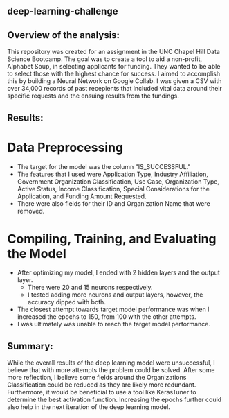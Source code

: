 ## deep-learning-challenge

## Overview of the analysis: 
This repository was created for an assignment in the UNC Chapel Hill Data Science Bootcamp. The goal was to create a tool to aid a non-profit, Alphabet Soup, in selecting applicants for funding. They wanted to be able to select those with the highest chance for success. I aimed to accomplish this by building a Neural Network on Google Collab. I was given a CSV with over 34,000 records of past recepients that included vital data around their specific requests and the ensuing results from the fundings. 

## Results:

# Data Preprocessing
  * The target for the model was the column "IS_SUCCESSFUL."
  * The features that I used were Application Type, Industry Affiliation, Government Organization Classification, Use Case, Organization Type, Active Status, Income Classification, Special     Considerations for the Application, and Funding Amount Requested.
  * There were also fields for their ID and Organization Name that were removed.

# Compiling, Training, and Evaluating the Model
  * After optimizing my model, I ended with 2 hidden layers and the output layer.
    * There were 20 and 15 neurons respectively.
    * I tested adding more neurons and output layers, however, the accuracy dipped with both.
  * The closest attempt towards target model performance was when I increased the epochs to 150, from 100 with the other attempts.
  * I was ultimately was unable to reach the target model performance. 

## Summary: 

While the overall results of the deep learning model were unsuccessful, I believe that with more attempts the problem could be solved. After some more reflection, I believe some fields around the Organizations Classification could be reduced as they are likely more redundant. Furthermore, it would be beneficial to use a tool like KerasTuner to determine the best activation function. Increasing the epochs further could also help in the next iteration of the deep learning model.
